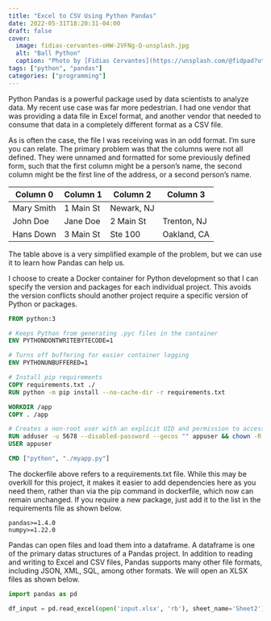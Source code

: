 ```yaml
---
title: "Excel to CSV Using Python Pandas"
date: 2022-05-31T18:20:31-04:00
draft: false
cover:
  image: fidias-cervantes-oHW-2VFNg-Q-unsplash.jpg
  alt: "Ball Python"
  caption: "Photo by [Fidias Cervantes](https://unsplash.com/@fidpad?utm_source=unsplash&utm_medium=referral&utm_content=creditCopyText) on [Unsplash](https://unsplash.com/s/photos/python?utm_source=unsplash&utm_medium=referral&utm_content=creditCopyText)"
tags: ["python", "pandas"]
categories: ["programming"]
---
```


Python Pandas is a powerful package used by data scientists to analyze data. My recent use case was far more pedestrian. I had one vendor that was providing a data file in Excel format, and another vendor that needed to consume that data in a completely different format as a CSV file. 

As is often the case, the file I was receiving was in an odd format. I’m sure you can relate. The primary problem was that the columns were not all defined. They were unnamed and formatted for some previously defined form, such that the first column might be a person’s name, the second column might be the first line of the address, or a second person’s name.

Column 0   | Column 1  | Column 2   | Column 3
-----------|-----------|------------|-------------
Mary Smith | 1 Main St | Newark, NJ | 
John Doe   | Jane Doe  | 2 Main St  | Trenton, NJ
Hans Down  | 3 Main St | Ste 100    | Oakland, CA

The table above is a very simplified example of the problem, but we can use it to learn how Pandas can help us.

I choose to create a Docker container for Python development so that I can specify the version and packages for each individual project. This avoids the version conflicts should another project require a specific version of Python or packages.

```dockerfile
FROM python:3

# Keeps Python from generating .pyc files in the container
ENV PYTHONDONTWRITEBYTECODE=1

# Turns off buffering for easier container logging
ENV PYTHONUNBUFFERED=1

# Install pip requirements
COPY requirements.txt ./
RUN python -m pip install --no-cache-dir -r requirements.txt

WORKDIR /app
COPY . /app

# Creates a non-root user with an explicit UID and permission to access the /app folder
RUN adduser -u 5678 --disabled-password --gecos "" appuser && chown -R appuser /app
USER appuser

CMD ["python", "./myapp.py"]
```

The dockerfile above refers to a requirements.txt file. While this may be overkill for this project, it makes it easier to add dependencies here as you need them, rather than via the pip command in dockerfile, which now can remain unchanged. If you require a new package, just add it to the list in the requirements file as shown below.

```
pandas>=1.4.0
numpy>=1.22.0
```

Pandas can open files and load them into a dataframe. A dataframe is one of the primary datas structures of a Pandas project. In addition to reading and writing to Excel and CSV files, Pandas supports many other file formats, including JSON, XML, SQL, among other formats. We will open an XLSX files as shown below.

```python
import pandas as pd

df_input = pd.read_excel(open('input.xlsx', 'rb'), sheet_name='Sheet2')
```
